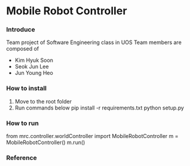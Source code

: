 # Mobile Robot Controller

### Introduce
Team project of Software Engineering class in UOS
Team members are composed of
- Kim Hyuk Soon
- Seok Jun Lee
- Jun Young Heo

### How to install
1. Move to the root folder
2. Run commands below
pip install -r requirements.txt
python setup.py

### How to run
from mrc.controller.worldController import MobileRobotController
m = MobileRobotController()
m.run()

### Reference
